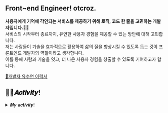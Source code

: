 <!--
![header](https://capsule-render.vercel.app/api?type=waving&color=timeGradient&height=300&section=header&text=otcroz's&nbsp;Github%20&fontSize=90&animation=twinkling)
<div align="left">
-->

  
## Front~end Engineer! otcroz.
**사용자에게 기억에 각인되는 서비스를 제공하기 위해 로직, 코드 한 줄을 고민하는 개발자입니다.👩‍💻** <br />
서비스의 시작부터 종료까지, 유연한 사용자 경험을 제공할 수 있는 방안에 대해 고민합니다. <br />
저는 사람들이 기술을 효과적으로 활용하여 삶의 질을 향상시킬 수 있도록 돕는 것이 프론트엔드 개발자의 역할이라고 생각합니다. <br />
이를 통해 사람과 기술을 잇고, 더 나은 사용자 경험을 창출할 수 있도록 기여하고자 합니다.


[📝개발자 유수연 이력서](https://otcrotcr.notion.site/Engineer-Resume-otcroz-6a177f96e6d24e3faf9780b21307db65?pvs=4) <br />






## 👩‍💻𝑨𝒄𝒕𝒊𝒗𝒊𝒕𝒚!
<details>
<summary>𝑴𝒚 𝒂𝒄𝒕𝒊𝒗𝒊𝒕𝒚!</summary>
<div markdown="1">

_2024_
- 한국저작권위원회 프로그램 등재: NLP 기반 소설 IP 확장 솔루션 Plotter
- 2024년 ACK 추계학술대회 논문 등재
- 2024년 ICT멘토링 이브와 공모전 참여
- 2024년 ICT멘토링 이브와 공모전 금상🎖️
- 정보처리기사 자격증 취득
- PCCE 코딩필수역량인증(1000/1000)

_2023_
- 2023년 Corner 장기 프로젝트 참여: [뭉게뭉게](https://github.com/otcroz/DS-Narsha_front-end)
- Corner 2회 해커톤 참여
- Corner 정기 컨퍼런스 참여: 컴공 후배들을 위한 프로젝트 경험과 개발 공부 팁 소개
- 2023년 ICT멘토링 한이음 공모전 참여
- 2023년 ACK 추계학술대회 [논문 등재](https://github.com/otcroz/DS-Narsha_AI-server/blob/main/ACK2023_KIPS_C2023B0226_%EC%B5%9C%EC%A2%85.pdf)📃
- SQLD 자격증 취득

_2022_
- Corner 개발동아리 2기 활동
- 2022년 Corner 장기 프로젝트 참여: [Dreamable](https://github.com/DS-DreamIT/front-end/tree/main)
- Corner 1회 해커톤 참여
- 덕성여자대학교 IT연합 해커톤 참여
- 2022년 ICT멘토링 한이음 공모전 참여
- 2022년 ICT멘토링 한이음 공모전 입선🎖️
- 2022년 ICT멘토링 한이음 공모전 동상🎖️
- 덕성여자대학교 컴퓨터공학전공 제17대 학생회
- 덕성여자대학교 컴퓨터공학전공 제32회 WISCOM 졸업준비위원회: [WISCOM 웹페이지 개발-Node.js](https://github.com/otcroz/DS-WISCOM_back-end.git)

_2021_
- Corner 개발동아리 1기 활동
- 루이테크놀로지 서포터즈 1기 활동
- 코뮤니티 UI/UX 커리큘럼 2022년 9월 우수회원🎖️
- 코뮤니티 서포터즈 2기 활동
- 코뮤니티 Javascript 5월 커리큘럼 수료
- 코뮤니티 HTML/CSS 3월 커리큘럼 수료
- 덕성여자대학교 컴퓨터공학전공 제16대 학생회


</div>
</details>




<!--
✨  <I>[RESUME](#)</I> <br />
📝  <I>[PORTFOLIO](#)</I>
### 💻What I am currently doing

  <ul>
    <li> Studying Machine learning
    <li> Studying Spring Boot
    <li> Proceeding Narsha, Polaris Project
  </ul>
<br>

-->  
<!--
### GitHub Analytics

[![Anurag's GitHub stats](https://github-readme-stats.vercel.app/api?username=otcroz&show_icons=true&theme=tokyonight&bg_color=0,24292f,2C2C60&text_color=E5E7FF)](https://github.com/anuraghazra/github-readme-stats) 
-->
<!--
[![Top Langs](https://github-readme-stats.vercel.app/api/top-langs/?username=otcroz&layout=compact&theme=tokyonight&bg_color=0,2C2C60,24292f&text_color=E5E7FF)](https://github.com/otcroz/github-readme-stats)  
-->

<!--
 ### 🛠️TECH STACK
 <img src="https://img.shields.io/badge/React Native-61DAFB?style=flat-square&logo=React&logoColor=white" /> <img src="https://img.shields.io/badge/React-61DAFB?style=flat-square&logo=React&logoColor=white"/>
<img src="https://img.shields.io/badge/Spring Boot-6DB33F?style=flat-square&logo=springboot&logoColor=white"/>
<img src="https://img.shields.io/badge/Node.js-339933?style=flat-square&logo=nodedotjs&logoColor=white"/>
<img src="https://img.shields.io/badge/Python-3776AB?style=flat-square&logo=Python&logoColor=white"/>
<img src="https://img.shields.io/badge/Kotlin-7F52FF?style=flat-square&logo=Kotlin&logoColor=white"/>
<img src="https://img.shields.io/badge/Mysql-4479A1?style=flat-square&logo=mysql&logoColor=white"/>
<img src="https://img.shields.io/badge/Mongodb-47A248?style=flat-square&logo=mongodb&logoColor=white"/>  
  <div>
    <h4> Use well </h4>
    <img src="https://img.shields.io/badge/React Native-61DAFB?style=flat-square&logo=React&logoColor=white" />
    <img src="https://img.shields.io/badge/React-61DAFB?style=flat-square&logo=React&logoColor=white"/>
    <img src="https://img.shields.io/badge/Spring Boot-6DB33F?style=flat-square&logo=springboot&logoColor=white"/>
    <img src="https://img.shields.io/badge/Node.js-339933?style=flat-square&logo=nodedotjs&logoColor=white"/>
    <img src="https://img.shields.io/badge/Mysql-4479A1?style=flat-square&logo=mysql&logoColor=white"/>
    <img src="https://img.shields.io/badge/Mongodb-47A248?style=flat-square&logo=mongodb&logoColor=white"/>    
  </div>
  <div>
    <h4> Have used </h4>
    <img src="https://img.shields.io/badge/Python-3776AB?style=flat-square&logo=Python&logoColor=white"/> 
    <img src="https://img.shields.io/badge/C-A8B9CC?style=flat-square&logo=C&logoColor=white"/> 
    <img src="https://img.shields.io/badge/C++-00599C?style=flat-square&logo=c%2B%2B&&logoColor=white"/>
    <img src="https://img.shields.io/badge/Java-007396?style=flat-square&logo=Java&logoColor=white"/>
    <img src="https://img.shields.io/badge/Kotlin-7F52FF?style=flat-square&logo=Kotlin&logoColor=white"/>
    <img src="https://img.shields.io/badge/HTML5-E34F26?style=flat-square&logo=HTML5&logoColor=white"/>
    <img src="https://img.shields.io/badge/CSS3-1572B6?style=flat-square&logo=CSS3&logoColor=white"/>
    <img src="https://img.shields.io/badge/JavaScript-F7DF1E?style=flat-square&logo=JavaScript&logoColor=white"/>
    
  </div>
  <div>
    <h4> Tool </h4>
    <img src="https://img.shields.io/badge/Visual Studio Code-007ACC?style=flat-square&logo=Visual Studio Code&logoColor=white" />
    <img src="https://img.shields.io/badge/Django-092E20?style=flat-square&logo=Django&logoColor=white"/>
    <img src="https://img.shields.io/badge/Android Studio-3DDC84?style=flat-square&logo=Android&logoColor=white"/>
    <img src="https://img.shields.io/badge/Intellij-000000?style=flat-square&logo=intellijidea&logoColor=white"/>
    <br>
    <img src="https://img.shields.io/badge/Figma-F24E1E?style=flat-square&logo=Figma&logoColor=white"/>
    <img src="https://img.shields.io/badge/Postman-FF6C37?style=flat-square&logo=postman&logoColor=white"/>
    <img src="https://img.shields.io/badge/Google Colab-F9AB00?style=flat-square&logo=googlecolab&logoColor=white"/>
  </div>
</div>

</div>
-->

  
<!--
**yxxyn20/yxxyn20** is a ✨ _special_ ✨ repository because its `README.md` (this file) appears on your GitHub profile.

Here are some ideas to get you started:

- 🔭 I’m currently working on ...
- 🌱 I’m currently learning ...
- 👯 I’m looking to collaborate on ...
- 🤔 I’m looking for help with ...
- 💬 Ask me about ...
- 📫 How to reach me: ...
- 😄 Pronouns: ...
- ⚡ Fun fact: ...
-->
